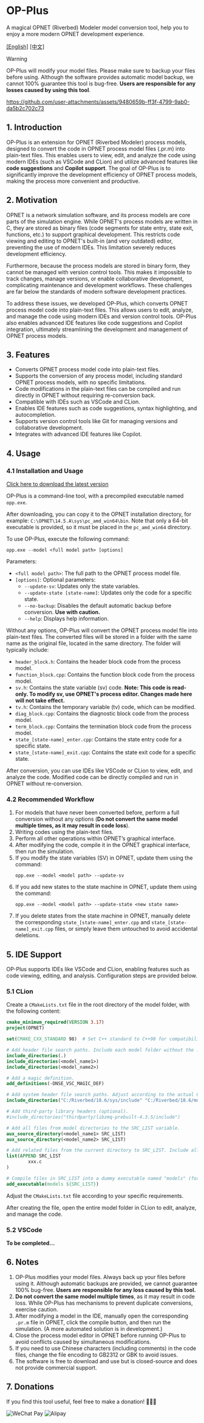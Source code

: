 # OP-Plus
A magical OPNET (Riverbed) Modeler model conversion tool, help you to enjoy a more modern OPNET development experience.

[[English]](https://github.com/ZacharyJia/opp/blob/master/README.md) [[中文]](https://github.com/ZacharyJia/opp/blob/master/README-CN.md)


> [!WARNING]
> OP-Plus will modify your model files. Please make sure to backup your files before using.
Although the software provides automatic model backup, we cannot 100% guarantee this tool is bug-free. **Users are responsible for any losses caused by using this tool**.


https://github.com/user-attachments/assets/9480659b-ff3f-4799-9ab0-da5b2c702c73


## 1. Introduction
OP-Plus is an extension for OPNET (Riverbed Modeler) process models, designed to convert the code in OPNET process model files (.pr.m) into plain-text files. This enables users to view, edit, and analyze the code using modern IDEs (such as VSCode and CLion) and utilize advanced features like **code suggestions** and **Copilot support**. The goal of OP-Plus is to significantly improve the development efficiency of OPNET process models, making the process more convenient and productive.

## 2. Motivation
OPNET is a network simulation software, and its process models are core parts of the simulation engine. While OPNET's process models are written in C, they are stored as binary files (code segments for state entry, state exit, functions, etc.) to support graphical development. This restricts code viewing and editing to OPNET's built-in (and very outdated) editor, preventing the use of modern IDEs. This limitation severely reduces development efficiency.

Furthermore, because the process models are stored in binary form, they cannot be managed with version control tools. This makes it impossible to track changes, manage versions, or enable collaborative development, complicating maintenance and development workflows. These challenges are far below the standards of modern software development practices.

To address these issues, we developed OP-Plus, which converts OPNET process model code into plain-text files. This allows users to edit, analyze, and manage the code using modern IDEs and version control tools. OP-Plus also enables advanced IDE features like code suggestions and Copilot integration, ultimately streamlining the development and management of OPNET process models.

## 3. Features
- Converts OPNET process model code into plain-text files.
- Supports the conversion of any process model, including standard OPNET process models, with no specific limitations.
- Code modifications in the plain-text files can be compiled and run directly in OPNET without requiring re-conversion back.
- Compatible with IDEs such as VSCode and CLion.
- Enables IDE features such as code suggestions, syntax highlighting, and autocompletion.
- Supports version control tools like Git for managing versions and collaborative development.
- Integrates with advanced IDE features like Copilot.

## 4. Usage

### 4.1 Installation and Usage
[Click here to download the latest version](https://github.com/ZacharyJia/opp/releases)

OP-Plus is a command-line tool, with a precompiled executable named `opp.exe`.

After downloading, you can copy it to the OPNET installation directory, for example: `C:\OPNET\14.5.A\sys\pc_amd_win64\bin`. Note that only a 64-bit executable is provided, so it must be placed in the `pc_amd_win64` directory.

To use OP-Plus, execute the following command:
```shell
opp.exe --model <full model path> [options]
```

Parameters:
- `<full model path>`: The full path to the OPNET process model file.
- `[options]`: Optional parameters:
  - `--update-sv`: Updates only the state variables.
  - `--update-state [state-name]`: Updates only the code for a specific state.
  - `--no-backup`: Disables the default automatic backup before conversion. **Use with caution.**
  - `--help`: Displays help information.

Without any options, OP-Plus will convert the OPNET process model file into plain-text files. The converted files will be stored in a folder with the same name as the original file, located in the same directory. The folder will typically include:
- `header_block.h`: Contains the header block code from the process model.
- `function_block.cpp`: Contains the function block code from the process model.
- `sv.h`: Contains the state variable (sv) code. **Note: This code is read-only. To modify sv, use OPNET's process editor. Changes made here will not take effect.**
- `tv.h`: Contains the temporary variable (tv) code, which can be modified.
- `diag_block.cpp`: Contains the diagnostic block code from the process model.
- `term_block.cpp`: Contains the termination block code from the process model.
- `state_[state-name]_enter.cpp`: Contains the state entry code for a specific state.
- `state_[state-name]_exit.cpp`: Contains the state exit code for a specific state.

After conversion, you can use IDEs like VSCode or CLion to view, edit, and analyze the code. Modified code can be directly compiled and run in OPNET without re-conversion.

### 4.2 Recommended Workflow
1. For models that have never been converted before, perform a full conversion without any options (**Do not convert the same model multiple times, as it may result in code loss**).
2. Writing codes using the plain-text files.
3. Perform all other operations within OPNET’s graphical interface.
4. After modifying the code, compile it in the OPNET graphical interface, then run the simulation.
5. If you modify the state variables (SV) in OPNET, update them using the command:
   ```shell
   opp.exe --model <model path> --update-sv
   ```
6. If you add new states to the state machine in OPNET, update them using the command:
   ```shell
   opp.exe --model <model path> --update-state <new state name>
   ```
7. If you delete states from the state machine in OPNET, manually delete the corresponding `state_[state-name]_enter.cpp` and `state_[state-name]_exit.cpp` files, or simply leave them untouched to avoid accidental deletions.

## 5. IDE Support
OP-Plus supports IDEs like VSCode and CLion, enabling features such as code viewing, editing, and analysis. Configuration steps are provided below.

### 5.1 CLion
Create a `CMakeLists.txt` file in the root directory of the model folder, with the following content:
```cmake
cmake_minimum_required(VERSION 3.17)
project(OPNET)

set(CMAKE_CXX_STANDARD 98)  # Set C++ standard to C++98 for compatibility with VS2010. For VS2013 or later, use C++11.

# Add header file search paths. Include each model folder without the .pr.m suffix.
include_directories(.)
include_directories(<model_name1>)
include_directories(<model_name2>)

# Add a magic definition.
add_definitions(-DNSE_VSC_MAGIC_DEF)

# Add system header file search paths. Adjust according to the actual OPNET installation path.
include_directories("C:/Riverbed/18.6/sys/include" "C:/Riverbed/18.6/models/std/include")

# Add third-party library headers (optional).
#include_directories("thirdparty/libzmq-prebuilt-4.3.5/include")

# Add all files from model directories to the SRC_LIST variable.
aux_source_directory(<model_name1> SRC_LIST)
aux_source_directory(<model_name2> SRC_LIST)

# Add related files from the current directory to SRC_LIST. Include all files you want to edit in CLion.
list(APPEND SRC_LIST
        xxx.c
)

# Compile files in SRC_LIST into a dummy executable named "models" (for IDE suggestions only; no actual compilation).
add_executable(models ${SRC_LIST})
```
Adjust the `CMakeLists.txt` file according to your specific requirements.

After creating the file, open the entire model folder in CLion to edit, analyze, and manage the code.

### 5.2 VSCode
**To be completed...**

## 6. Notes
1. OP-Plus modifies your model files. Always back up your files before using it. Although automatic backups are provided, we cannot guarantee 100% bug-free. **Users are responsible for any loss caused by this tool.**
2. **Do not convert the same model multiple times**, as it may result in code loss. While OP-Plus has mechanisms to prevent duplicate conversions, exercise caution.
3. After modifying a model in the IDE, manually open the corresponding `.pr.m` file in OPNET, click the compile button, and then run the simulation. (A more automated solution is in development.)
4. Close the process model editor in OPNET before running OP-Plus to avoid conflicts caused by simultaneous modifications.
5. If you need to use Chinese characters (including comments) in the code files, change the file encoding to GB2312 or GBK to avoid issues.
6. The software is free to download and use but is closed-source and does not provide commercial support.

## 7. Donations
If you find this tool useful, feel free to make a donation! 🥳🥳🥳

![WeChat Pay](https://github.com/user-attachments/assets/dc08faa6-5612-4da4-8ac6-972541318cd9)
![Alipay](https://github.com/user-attachments/assets/874c0c46-f7e5-40ce-a598-5899b261bb24)

